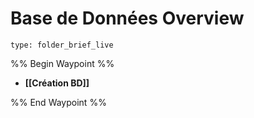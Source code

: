 # Base de Données Overview
 
```ccard
type: folder_brief_live
```
 
%% Begin Waypoint %%
- **[[Création BD]]**

%% End Waypoint %%